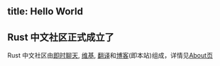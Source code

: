 title: Hello World
---

## Rust 中文社区正式成立了

Rust 中文社区由[即时聊天](https://chat.rust-china.org), [维基](https://wiki.rust-china.org), [翻译](https://rust-china.org/translation)和[博客](https://rust-china.org)(即本站)组成，详情见[About页](https://rust-china.org/about)
